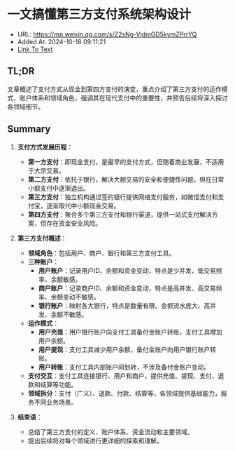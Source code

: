# 一文搞懂第三方支付系统架构设计
- URL: https://mp.weixin.qq.com/s/Z2sNg-VjdmGD5kymZPrrYQ
- Added At: 2024-10-18 09:11:21
- [Link To Text](2024-10-18-一文搞懂第三方支付系统架构设计_raw.md)

## TL;DR
文章概述了支付方式从现金到第四方支付的演变，重点介绍了第三方支付的运作模式、账户体系和领域角色，强调其在现代支付中的重要性，并预告后续将深入探讨各领域细节。

## Summary
1. **支付方式发展历程**：
   - **第一方支付**：即现金支付，是最早的支付方式，但随着商业发展，不适用于大宗交易。
   - **第二方支付**：依托于银行，解决大额交易的安全和便捷性问题，但在日常小额支付中逐渐退出。
   - **第三方支付**：独立机构通过签约银行提供网络支付服务，如微信支付和支付宝，逐渐取代中小额现金交易。
   - **第四方支付**：聚合多个第三方支付和银行渠道，提供一站式支付解决方案，但存在资金安全风险。

2. **第三方支付概述**：
   - **领域角色**：包括用户、商户、银行和第三方支付工具。
   - **三种账户**：
     - **用户账户**：记录用户ID、余额和资金变动，特点是少并发、低交易频率、余额敏感。
     - **商户账户**：记录商户ID、余额和资金变动，特点是高并发、高交易频率、余额变动不敏感。
     - **银行账户**：映射各大银行，特点是数量有限、金额流水庞大、高并发、余额不敏感。
   - **运作模式**：
     - **用户充值**：用户银行账户向支付工具备付金账户转账，支付工具增加用户余额。
     - **用户提现**：支付工具减少用户余额，备付金账户向用户银行账户转账。
     - **用户转账**：支付工具内部账户间划转，不涉及备付金账户变动。
   - **支付交互**：支付工具连接银行、用户和商户，提供充值、提现、支付、退款和结算等功能。
   - **领域拆分**：支付（广义）、退款、付款、结算等，各领域提供基础能力，服务不同业务场景。

3. **结束语**：
   - 总结了第三方支付的定义、账户体系、资金流动和主要领域。
   - 提出后续将对每个领域进行更详细的探索和理解。
